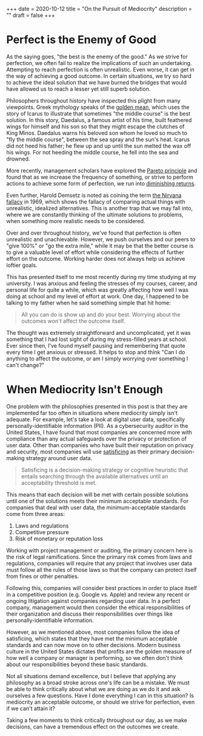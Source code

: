 +++
date = 2020-10-12
title = "On the Pursuit of Mediocrity"
description = ""
draft = false
+++

# Perfect is the Enemy of Good

As the saying goes, "the best is the enemy of the good." As we strive for
perfection, we often fail to realize the implications of such an undertaking.
Attempting to reach perfection is often unrealistic. Even worse, it can get in
the way of achieving a good outcome. In certain situations, we try so hard to
achieve the ideal solution that we have burned the bridges that would have
allowed us to reach a lesser yet still superb solution.

Philosophers throughout history have inspected this plight from many viewpoints.
Greek mythology speaks of the [golden
mean](https://en.wikipedia.org/wiki/Golden_mean_(philosophy)), which uses the
story of Icarus to illustrate that sometimes "the middle course" is the best
solution. In this story, Daedalus, a famous artist of his time, built feathered
wings for himself and his son so that they might escape the clutches of King
Minos. Daedalus warns his beloved son whom he loved so much to "fly the middle
course", between the sea spray and the sun's heat. Icarus did not heed his
father; he flew up and up until the sun melted the wax off his wings. For not
heeding the middle course, he fell into the sea and drowned.

More recently, management scholars have explored the [Pareto
principle](https://en.wikipedia.org/wiki/Pareto_principle) and found that as we
increase the frequency of something, or strive to perform actions to achieve
some form of perfection, we run into [diminishing
returns](https://en.wikipedia.org/wiki/Diminishing_returns).

Even further, Harold Demsetz is noted as coining the term [the Nirvana
fallacy](https://en.wikipedia.org/wiki/Nirvana_fallacy) in 1969, which shows the
fallacy of comparing actual things with unrealistic, idealized alternatives.
This is another trap that we may fall into, where we are constantly thinking of
the ultimate solutions to problems, when something more realistic needs to be
considered.

Over and over throughout history, we've found that perfection is often
unrealistic and unachievable. However, we push ourselves and our peers to "give
100%" or "go the extra mile," while it may be that the better course is to
give a valuable level of effort while considering the effects of further effort
on the outcome. Working harder does not always help us achieve loftier goals.

This has presented itself to me most recently during my time studying at my
university. I was anxious and feeling the stresses of my courses, career, and
personal life for quite a while, which was greatly affecting how well I was
doing at school and my level of effort at work. One day, I happened to be
talking to my father when he said something simple that hit home:

> All you can do is show up and do your best. Worrying about the outcomes won't
> affect the outcome itself.

The thought was extremely straightforward and uncomplicated, yet it was
something that I had lost sight of during my stress-filled years at school. Ever
since then, I've found myself pausing and remembering that quote every time I
get anxious or stressed. It helps to stop and think "Can I do anything to
affect the outcome, or am I simply worrying over something I can't change?"

# When Mediocrity Isn't Enough

One problem with the philosophies presented in this post is that they are
implemented far too often in situations where mediocrity simply isn't adequate.
For example, let's take a look at digital user data, specifically
personally-identifiable information (PII). As a cybersecurity auditor in the
United States, I have found that most companies are concerned more with
compliance than any actual safeguards over the privacy or protection of user
data. Other than companies who have built their reputation on privacy and
security, most companies will use
[satisficing](https://en.wikipedia.org/wiki/Satisficing) as their primary
decision-making strategy around user data.

> Satisficing is a decision-making strategy or cognitive heuristic that entails
> searching through the available alternatives until an acceptability threshold
> is met.

This means that each decision will be met with certain possible solutions until
one of the solutions meets their minimum acceptable standards. For companies
that deal with user data, the minimum-acceptable standards come from three
areas:

1. Laws and regulations
2. Competitive pressure
3. Risk of monetary or reputation loss

Working with project management or auditing, the primary concern here is the
risk of legal ramifications. Since the primary risk comes from laws and
regulations, companies will require that any project that involves user data
must follow all the rules of those laws so that the company can protect itself
from fines or other penalties.

Following this, companies will consider best practices in order to place itself
in a competitive position (e.g. Google vs. Apple) and review any recent or
ongoing litigation against companies regarding user data. In a perfect company,
management would then consider the ethical responsibilities of their
organization and discuss their responsibilities over things like
personally-identifiable information.

However, as we mentioned above, most companies follow the idea of satisficing,
which states that they have met the minimum acceptable standards and can now
move on to other decisions. Modern business culture in the United States
dictates that profits are the golden measure of how well a company or manager is
performing, so we often don't think about our responsibilities beyond these
basic standards.

Not all situations demand excellence, but I believe that applying any philosophy
as a broad stroke across one's life can be a mistake. We must be able to think
critically about what we are doing as we do it and ask ourselves a few
questions. Have I done everything I can in this situation? Is mediocrity an
acceptable outcome, or should we strive for perfection, even if we can't attain
it?

Taking a few moments to think critically throughout our day, as we make
decisions, can have a tremendous effect on the outcomes we create.
